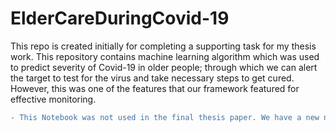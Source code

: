 # ElderCareDuringCovid-19
This repo is created initially for completing a supporting task for my thesis work. This repository contains machine learning algorithm which was used to predict severity of Covid-19 in older people; through which we can alert the target to test for the virus and take necessary steps to get cured. However, this was one of the features that our framework featured for effective monitoring.

```diff
- This Notebook was not used in the final thesis paper. We have a new notebook but cannot share at this moment due to security issues as our paper is about to be published in 1-4 months.
